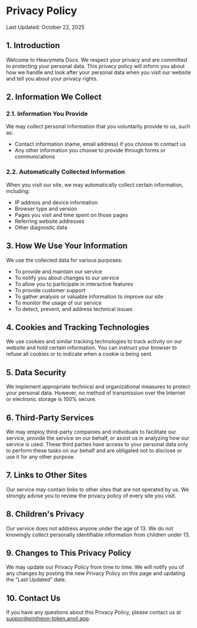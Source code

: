 # Privacy Policy

Last Updated: October 22, 2025

## 1. Introduction

Welcome to Heavymeta Docs. We respect your privacy and are committed to protecting your personal data. This privacy policy will inform you about how we handle and look after your personal data when you visit our website and tell you about your privacy rights.

## 2. Information We Collect

### 2.1. Information You Provide
We may collect personal information that you voluntarily provide to us, such as:
- Contact information (name, email address) if you choose to contact us
- Any other information you choose to provide through forms or communications

### 2.2. Automatically Collected Information
When you visit our site, we may automatically collect certain information, including:
- IP address and device information
- Browser type and version
- Pages you visit and time spent on those pages
- Referring website addresses
- Other diagnostic data

## 3. How We Use Your Information

We use the collected data for various purposes:
- To provide and maintain our service
- To notify you about changes to our service
- To allow you to participate in interactive features
- To provide customer support
- To gather analysis or valuable information to improve our site
- To monitor the usage of our service
- To detect, prevent, and address technical issues

## 4. Cookies and Tracking Technologies

We use cookies and similar tracking technologies to track activity on our website and hold certain information. You can instruct your browser to refuse all cookies or to indicate when a cookie is being sent.

## 5. Data Security

We implement appropriate technical and organizational measures to protect your personal data. However, no method of transmission over the Internet or electronic storage is 100% secure.

## 6. Third-Party Services

We may employ third-party companies and individuals to facilitate our service, provide the service on our behalf, or assist us in analyzing how our service is used. These third parties have access to your personal data only to perform these tasks on our behalf and are obligated not to disclose or use it for any other purpose.

## 7. Links to Other Sites

Our service may contain links to other sites that are not operated by us. We strongly advise you to review the privacy policy of every site you visit.

## 8. Children's Privacy

Our service does not address anyone under the age of 13. We do not knowingly collect personally identifiable information from children under 13.

## 9. Changes to This Privacy Policy

We may update our Privacy Policy from time to time. We will notify you of any changes by posting the new Privacy Policy on this page and updating the "Last Updated" date.

## 10. Contact Us

If you have any questions about this Privacy Policy, please contact us at suppor@pintheon-token.anvil.app.


